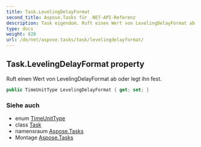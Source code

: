 ```yaml
---
title: Task.LevelingDelayFormat
second_title: Aspose.Tasks für .NET-API-Referenz
description: Task eigendom. Ruft einen Wert von LevelingDelayFormat ab oder legt ihn fest.
type: docs
weight: 820
url: /de/net/aspose.tasks/task/levelingdelayformat/
---
```

## Task.LevelingDelayFormat property

Ruft einen Wert von LevelingDelayFormat ab oder legt ihn fest.

```csharp
public TimeUnitType LevelingDelayFormat { get; set; }
```

### Siehe auch

* enum [TimeUnitType](../../timeunittype/)
* class [Task](../)
* namensraum [Aspose.Tasks](../../task/)
* Montage [Aspose.Tasks](../../../)



